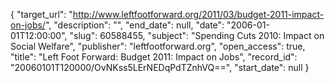 {
  "target_url": "http://www.leftfootforward.org/2011/03/budget-2011-impact-on-jobs/", 
  "description": "", 
  "end_date": null, 
  "date": "2006-01-01T12:00:00", 
  "slug": 60588455, 
  "subject": "Spending Cuts 2010: Impact on Social Welfare", 
  "publisher": "leftfootforward.org", 
  "open_access": true, 
  "title": "Left Foot Forward: Budget 2011: Impact on Jobs", 
  "record_id": "20060101T120000/OvNKss5LErNEDqPdTZnhVQ==", 
  "start_date": null
}

